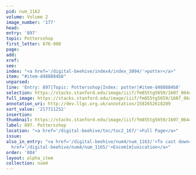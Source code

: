 ```yaml
---
pid: num_1162
volume: Volume 2
image_number: '177'
head:
entry: '897'
topic: Pottersshop
first_letter: 876-900
page:
add:
xref:
see:
index: "<a href='/digital-beehive/index4/index_3094/'>potter</a>"
item: "#item-d488884b8"
unparsed:
line: 'Entry: 897|Topic: Pottersshop|Index: potter|#item-d488884b8'
selection: https://stacks.stanford.edu/image/iiif/fm855tg5659/1607_0644/373,1252,2887,255/full/0/default.jpg
full_image: https://stacks.stanford.edu/image/iiif/fm855tg5659/1607_0644/full/full/0/default.jpg
annotation_uri: http://dev.llgc.org.uk/annotation/1582652618209
sort_value: '217711252'
insertion:
thumbnail: https://stacks.stanford.edu/image/iiif/fm855tg5659/1607_0644/373,1252,600,180/250,/0/default.jpg
label: 897. Pottersshop
location: "<a href='/digital-beehive/toc/toc2_167/'>Full Page</a>"
issue:
also_in_entry: "<a href='/digital-beehive/num4/num_1163/'>To cast down</a>|<a href='/digital-beehive/num4/num_1164/'>Now</a>|<a
  href='/digital-beehive/num4/num_1165/'>Excom[m]unication</a>"
order: '084'
layout: alpha_item
collection: num4
---
```

